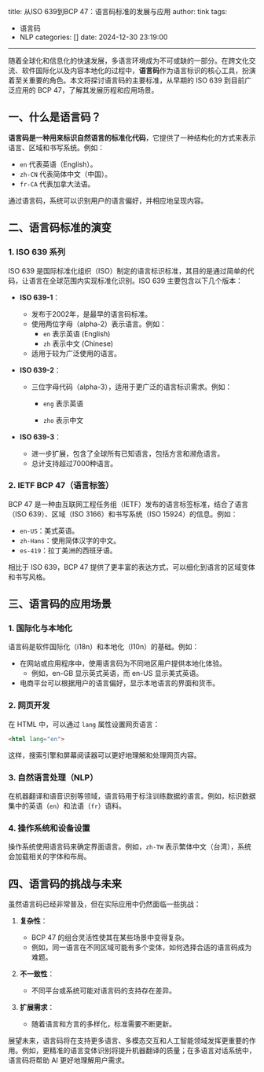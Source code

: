 title: 从ISO 639到BCP 47：语言码标准的发展与应用
author: tink
tags:
  - 语言码
  - NLP
categories: []
date: 2024-12-30 23:19:00
---
随着全球化和信息化的快速发展，多语言环境成为不可或缺的一部分。在跨文化交流、软件国际化以及内容本地化的过程中，**语言码**作为语言标识的核心工具，扮演着至关重要的角色。本文将探讨语言码的主要标准，从早期的 ISO 639 到目前广泛应用的 BCP 47，了解其发展历程和应用场景。


## 一、什么是语言码？

**语言码是一种用来标识自然语言的标准化代码**，它提供了一种结构化的方式来表示语言、区域和书写系统。例如：
- `en` 代表英语（English）。
- `zh-CN` 代表简体中文（中国）。
- `fr-CA` 代表加拿大法语。

通过语言码，系统可以识别用户的语言偏好，并相应地呈现内容。

<!--more-->

## 二、语言码标准的演变

### 1. **ISO 639 系列**

ISO 639 是国际标准化组织（ISO）制定的语言标识标准，其目的是通过简单的代码，让语言在全球范围内实现标准化识别。ISO 639 主要包含以下几个版本：

- **ISO 639-1**：
  - 发布于2002年，是最早的语言码标准。
  - 使用两位字母（alpha-2）表示语言。例如：
	- `en` 表示英语 (English)
    - `zh` 表示中文 (Chinese)
  - 适用于较为广泛使用的语言。

- **ISO 639-2**：
  - 三位字母代码（alpha-3），适用于更广泛的语言标识需求。例如：
  
  	- `eng` 表示英语
    
    - `zho` 表示中文

- **ISO 639-3**：

  - 进一步扩展，包含了全球所有已知语言，包括方言和濒危语言。
  - 总计支持超过7000种语言。

### 2. **IETF BCP 47（语言标签）**

BCP 47 是一种由互联网工程任务组（IETF）发布的语言标签标准，结合了语言（ISO 639）、区域（ISO 3166）和书写系统（ISO 15924）的信息。例如：
- `en-US`：美式英语。
- `zh-Hans`：使用简体汉字的中文。
- `es-419`：拉丁美洲的西班牙语。

相比于 ISO 639，BCP 47 提供了更丰富的表达方式，可以细化到语言的区域变体和书写风格。



## 三、语言码的应用场景

### 1. **国际化与本地化**
语言码是软件国际化（i18n）和本地化（l10n）的基础。例如：

- 在网站或应用程序中，使用语言码为不同地区用户提供本地化体验。
	- 例如，en-GB 显示英式英语，而 en-US 显示美式英语。
- 电商平台可以根据用户的语言偏好，显示本地语言的界面和货币。

### 2. **网页开发**
在 HTML 中，可以通过 `lang` 属性设置网页语言：
```html
<html lang="en">
```
这样，搜索引擎和屏幕阅读器可以更好地理解和处理网页内容。

### 3. **自然语言处理（NLP）**
在机器翻译和语音识别等领域，语言码用于标注训练数据的语言。例如，标识数据集中的英语（`en`）和法语（`fr`）语料。

### 4. **操作系统和设备设置**
操作系统使用语言码来确定界面语言。例如，`zh-TW` 表示繁体中文（台湾），系统会加载相关的字体和布局。


## 四、语言码的挑战与未来

虽然语言码已经非常普及，但在实际应用中仍然面临一些挑战：
1. **复杂性**：
   - BCP 47 的组合灵活性使其在某些场景中变得复杂。
   - 例如，同一语言在不同区域可能有多个变体，如何选择合适的语言码成为难题。

2. **不一致性**：
   - 不同平台或系统可能对语言码的支持存在差异。

3. **扩展需求**：
   - 随着语言和方言的多样化，标准需要不断更新。

展望未来，语言码将在支持更多语言、多模态交互和人工智能领域发挥更重要的作用。例如，更精准的语言变体识别将提升机器翻译的质量；在多语言对话系统中，语言码将帮助 AI 更好地理解用户需求。



